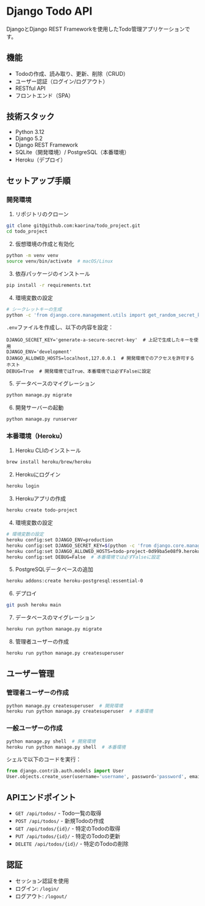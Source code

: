 # Django Todo API

DjangoとDjango REST Frameworkを使用したTodo管理アプリケーションです。

## 機能

- Todoの作成、読み取り、更新、削除（CRUD）
- ユーザー認証（ログイン/ログアウト）
- RESTful API
- フロントエンド（SPA）

## 技術スタック

- Python 3.12
- Django 5.2
- Django REST Framework
- SQLite（開発環境）/ PostgreSQL（本番環境）
- Heroku（デプロイ）

## セットアップ手順

### 開発環境

1. リポジトリのクローン
```bash
git clone git@github.com:kaorina/todo_project.git
cd todo_project
```

2. 仮想環境の作成と有効化
```bash
python -m venv venv
source venv/bin/activate  # macOS/Linux
```

3. 依存パッケージのインストール
```bash
pip install -r requirements.txt
```

4. 環境変数の設定
```bash
# シークレットキーの生成
python -c 'from django.core.management.utils import get_random_secret_key; print(get_random_secret_key())'
```

`.env`ファイルを作成し、以下の内容を設定：
```
DJANGO_SECRET_KEY='generate-a-secure-secret-key'  # 上記で生成したキーを使用
DJANGO_ENV='development'
DJANGO_ALLOWED_HOSTS=localhost,127.0.0.1  # 開発環境でのアクセスを許可するホスト
DEBUG=True  # 開発環境ではTrue、本番環境では必ずFalseに設定
```

5. データベースのマイグレーション
```bash
python manage.py migrate
```

6. 開発サーバーの起動
```bash
python manage.py runserver
```

### 本番環境（Heroku）

1. Heroku CLIのインストール
```bash
brew install heroku/brew/heroku
```

2. Herokuにログイン
```bash
heroku login
```

3. Herokuアプリの作成
```bash
heroku create todo-project
```

4. 環境変数の設定
```bash
# 環境変数の設定
heroku config:set DJANGO_ENV=production
heroku config:set DJANGO_SECRET_KEY=$(python -c 'from django.core.management.utils import get_random_secret_key; print(get_random_secret_key())') # シークレットキーを生成してセット
heroku config:set DJANGO_ALLOWED_HOSTS=todo-project-0d99ba5e08f9.herokuapp.com
heroku config:set DEBUG=False  # 本番環境では必ずFalseに設定
```

5. PostgreSQLデータベースの追加
```bash
heroku addons:create heroku-postgresql:essential-0
```

6. デプロイ
```bash
git push heroku main
```

7. データベースのマイグレーション
```bash
heroku run python manage.py migrate
```

8. 管理者ユーザーの作成
```bash
heroku run python manage.py createsuperuser
```

## ユーザー管理

### 管理者ユーザーの作成
```bash
python manage.py createsuperuser  # 開発環境
heroku run python manage.py createsuperuser  # 本番環境
```

### 一般ユーザーの作成
```bash
python manage.py shell  # 開発環境
heroku run python manage.py shell  # 本番環境
```

シェルで以下のコードを実行：
```python
from django.contrib.auth.models import User
User.objects.create_user(username='username', password='password', email='email@example.com')
```

## APIエンドポイント

- `GET /api/todos/` - Todo一覧の取得
- `POST /api/todos/` - 新規Todoの作成
- `GET /api/todos/{id}/` - 特定のTodoの取得
- `PUT /api/todos/{id}/` - 特定のTodoの更新
- `DELETE /api/todos/{id}/` - 特定のTodoの削除

## 認証

- セッション認証を使用
- ログイン: `/login/`
- ログアウト: `/logout/`

<!-- ## 注意事項

- 本番環境では必ず`DEBUG=False`を設定
- 本番環境では新しい`SECRET_KEY`を生成して使用（Djangoの`get_random_secret_key()`を使用）
- 本番環境では`ALLOWED_HOSTS`を適切に設定
- 環境変数は`.env`ファイルで管理（Gitにコミットしない）
- シークレットキーは絶対にGitにコミットしない -->
